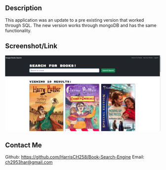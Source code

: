 ## Description
This application was an update to a pre existing version that worked through SQL. The new version works through mongoDB and has the same functionality.
## Screenshot/Link
![alt text](image.png)
## Contact Me
Github: https://github.com/HarrisCH258/Book-Search-Engine
Email: ch2953har@gmail.com


